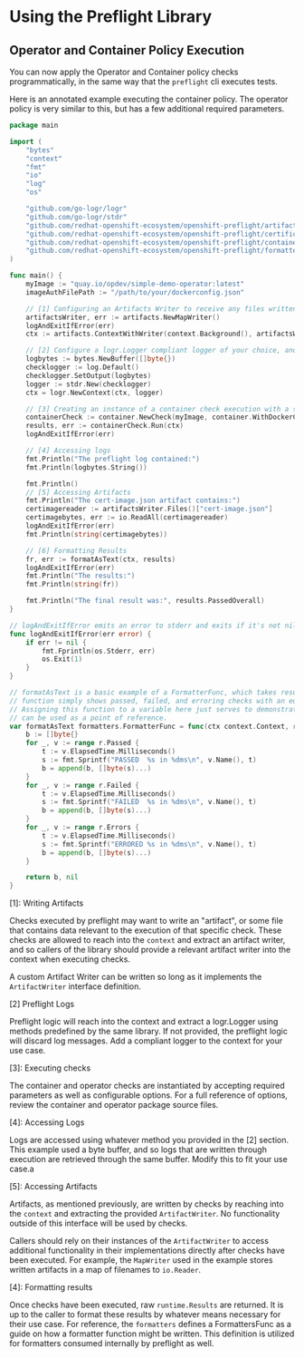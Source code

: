 # Using the Preflight Library

## Operator and Container Policy Execution

You can now apply the Operator and Container policy checks programmatically, in
the same way that the `preflight` cli executes tests.

Here is an annotated example executing the container policy. The operator policy
is very similar to this, but has a few additional required parameters.

```go
package main

import (
	"bytes"
	"context"
	"fmt"
	"io"
	"log"
	"os"

	"github.com/go-logr/logr"
	"github.com/go-logr/stdr"
	"github.com/redhat-openshift-ecosystem/openshift-preflight/artifacts"
	"github.com/redhat-openshift-ecosystem/openshift-preflight/certification"
	"github.com/redhat-openshift-ecosystem/openshift-preflight/container"
	"github.com/redhat-openshift-ecosystem/openshift-preflight/formatters"
)

func main() {
	myImage := "quay.io/opdev/simple-demo-operator:latest"
	imageAuthFilePath := "/path/to/your/dockerconfig.json"

	// [1] Configuring an Artifacts Writer to receive any files written by checks
	artifactsWriter, err := artifacts.NewMapWriter()
	logAndExitIfError(err)
	ctx := artifacts.ContextWithWriter(context.Background(), artifactsWriter)

	// [2] Configure a logr.Logger compliant logger of your choice, and add it to the context
	logbytes := bytes.NewBuffer([]byte{})
	checklogger := log.Default()
	checklogger.SetOutput(logbytes)
	logger := stdr.New(checklogger)
	ctx = logr.NewContext(ctx, logger)

	// [3] Creating an instance of a container check execution with a single option.
	containerCheck := container.NewCheck(myImage, container.WithDockerConfigJSONFromFile(imageAuthFilePath))
	results, err := containerCheck.Run(ctx)
	logAndExitIfError(err)

	// [4] Accessing logs
	fmt.Println("The preflight log contained:")
	fmt.Println(logbytes.String())

	fmt.Println()
	// [5] Accessing Artifacts
	fmt.Println("The cert-image.json artifact contains:")
	certimagereader := artifactsWriter.Files()["cert-image.json"]
	certimagebytes, err := io.ReadAll(certimagereader)
	logAndExitIfError(err)
	fmt.Println(string(certimagebytes))

	// [6] Formatting Results
	fr, err := formatAsText(ctx, results)
	logAndExitIfError(err)
	fmt.Println("The results:")
	fmt.Println(string(fr))

	fmt.Println("The final result was:", results.PassedOverall)
}

// logAndExitIfError emits an error to stderr and exits if it's not nil.
func logAndExitIfError(err error) {
	if err != nil {
		fmt.Fprintln(os.Stderr, err)
		os.Exit(1)
	}
}

// formatAsText is a basic example of a FormatterFunc, which takes results and represents it as desired. This
// function simply shows passed, failed, and erroring checks with an equivalent prefix, and how long it took.
// Assigning this function to a variable here just serves to demonstrate that the formatters.FormatterFunc type
// can be used as a point of reference.
var formatAsText formatters.FormatterFunc = func(ctx context.Context, r certification.Results) (response []byte, formattingError error) {
	b := []byte{}
	for _, v := range r.Passed {
		t := v.ElapsedTime.Milliseconds()
		s := fmt.Sprintf("PASSED  %s in %dms\n", v.Name(), t)
		b = append(b, []byte(s)...)
	}
	for _, v := range r.Failed {
		t := v.ElapsedTime.Milliseconds()
		s := fmt.Sprintf("FAILED  %s in %dms\n", v.Name(), t)
		b = append(b, []byte(s)...)
	}
	for _, v := range r.Errors {
		t := v.ElapsedTime.Milliseconds()
		s := fmt.Sprintf("ERRORED %s in %dms\n", v.Name(), t)
		b = append(b, []byte(s)...)
	}

	return b, nil
}
```

[1]: Writing Artifacts

Checks executed by preflight may want to write an "artifact", or some file that
contains data relevant to the execution of that specific check. These checks are
allowed to reach into the `context` and extract an artifact writer, and so
callers of the library should provide a relevant artifact writer into the
context when executing checks.

A custom Artifact Writer can be written so long as it implements the
`ArtifactWriter` interface definition.

[2] Preflight Logs

Preflight logic will reach into the context and extract a logr.Logger using
methods predefined by the same library. If not provided, the preflight logic
will discard log messages. Add a compliant logger to the context for your use
case.

[3]: Executing checks

The container and operator checks are instantiated by accepting required
parameters as well as configurable options. For a full reference of options,
review the container and operator package source files.

[4]: Accessing Logs

Logs are accessed using whatever method you provided in the [2] section. This
example used a byte buffer, and so logs that are written through execution are
retrieved through the same buffer. Modify this to fit your use case.a

[5]: Accessing Artifacts

Artifacts, as mentioned previously, are written by checks by reaching into the
`context` and extracting the provided `ArtifactWriter`. No functionality outside
of this interface will be used by checks.

Callers should rely on their instances of the `ArtifactWriter` to access
additional functionality in their implementations directly after checks have
been executed. For example, the `MapWriter` used in the example stores written
artifacts in a map of filenames to `io.Reader`.

[4]: Formatting results

Once checks have been executed, raw `runtime.Results` are returned. It is up to
the caller to format these results by whatever means necessary for their use
case. For reference, the `formatters` defines a FormattersFunc as a guide on how
a formatter function might be written. This definition is utilized for
formatters consumed internally by preflight as well.